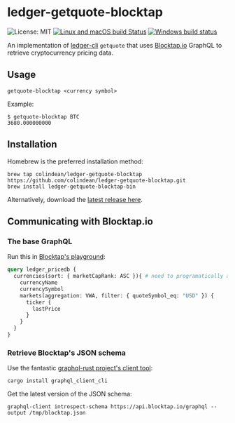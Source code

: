 # ledger-getquote-blocktap

![License: MIT](https://img.shields.io/github/license/colindean/ledger-getquote-blocktap.svg)
[![Linux and macOS build Status](https://travis-ci.org/colindean/ledger-getquote-blocktap.svg?branch=master)](https://travis-ci.org/colindean/ledger-getquote-blocktap)
[![Windows build status](https://ci.appveyor.com/api/projects/status/o6y1sq18anxv0oh4?svg=true)](https://ci.appveyor.com/project/colindean/ledger-getquote-blocktap)


An implementation of [ledger-cli](https://ledger-cli.org) `getquote` that uses [Blocktap.io](https://blocktap.io) GraphQL to retrieve cryptocurrency pricing data.

## Usage

    getquote-blocktap <currency symbol>

Example:

    $ getquote-blocktap BTC
    3680.000000000

## Installation

Homebrew is the preferred installation method:

    brew tap colindean/ledger-getquote-blocktap https://github.com/colindean/ledger-getquote-blocktap.git
    brew install ledger-getquote-blocktap-bin

Alternatively, download the [latest release here](https://github.com/colindean/ledger-getquote-blocktap/releases/latest).

## Communicating with Blocktap.io

### The base GraphQL

Run this in [Blocktap's playground](https://api.blocktap.io/graphiql):

```graphql
query ledger_pricedb {
  currencies(sort: { marketCapRank: ASC }){ # need to programatically add filters here for the currency passed into getquote.
    currencyName
    currencySymbol
    markets(aggregation: VWA, filter: { quoteSymbol_eq: "USD" }) {
      ticker {
        lastPrice
      }
    }
  }
}
```
### Retrieve Blocktap's JSON schema

Use the fantastic [graphql-rust project's client tool](https://github.com/graphql-rust/graphql-client):

    cargo install graphql_client_cli
    
Get the latest version of the JSON schema:

    graphql-client introspect-schema https://api.blocktap.io/graphql --output /tmp/blocktap.json
